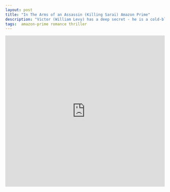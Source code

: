 ```yaml
---
layout: post
title: "In The Arms of an Assassin (Killing Sarai) Amazon Prime"
description: "Victor (William Levy) has a deep secret - he is a cold-blooded assassin. Smooth talking and seductive, Victor was raised to do one thing only, which is to kill for money."
tags:  amazon-prime romance thriller
---
```



<div class="responsive-container">
<iframe src="https://drive.google.com/file/d/1YuwQMuXXI3wno7wWlTe870hYmyeNWWXp/preview" frameborder="0" marginwidth="0" marginheight="0" scrolling="NO" width="100%" height="480" allowfullscreen></iframe>
<div style="width: 80px; height: 80px; position: absolute; opacity: 0; right: 0px; top: 0px;"> </div></div>

